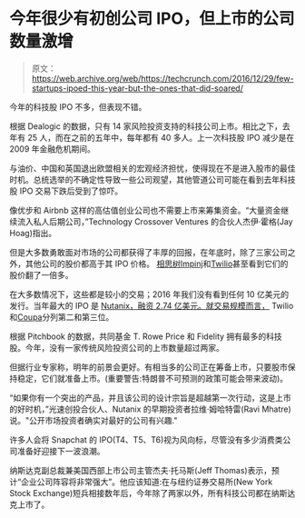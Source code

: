 # 今年很少有初创公司 IPO，但上市的公司数量激增 

> 原文：<https://web.archive.org/web/https://techcrunch.com/2016/12/29/few-startups-ipoed-this-year-but-the-ones-that-did-soared/>

今年的科技股 IPO 不多，但表现不错。

根据 Dealogic 的数据，只有 14 家风险投资支持的科技公司上市。相比之下，去年有 25 人，而在之前的五年中，每年都有 40 多人。上一次科技股 IPO 减少是在 2009 年金融危机期间。

与油价、中国和英国退出欧盟相关的宏观经济担忧，使得现在不是进入股市的最佳时机。总统选举的不确定性导致一些公司观望，其他管道公司可能在看到去年科技股 IPO 交易下跌后受到了惊吓。

像优步和 Airbnb 这样的高估值创业公司也不需要上市来筹集资金。“大量资金继续流入私人后期公司，”Technology Crossover Ventures 的合伙人杰伊·霍格(Jay Hoag)指出。

但是大多数勇敢面对市场的公司都获得了丰厚的回报，在年底时，除了三家公司之外，其他公司的股价都高于其 IPO 价格。 [相思树](https://web.archive.org/web/20230204230952/https://techcrunch.com/2016/05/13/acacia-soars-36-in-second-tech-ipo-of-the-year/)[Impinj](https://web.archive.org/web/20230204230952/https://techcrunch.com/2016/07/21/impinj-soars-28-in-internet-of-things-ipo/)和[Twilio](https://web.archive.org/web/20230204230952/https://techcrunch.com/2016/08/10/twilio-ipo-and-the-rise-of-the-next-100m-developers/)甚至看到它们的股价翻了一倍多。

在大多数情况下，这些都是较小的交易；2016 年我们没有看到任何 10 亿美元的发行。当年最大的 IPO 是 [Nutanix，融资 2.74 亿美元。就交易规模而言，](https://web.archive.org/web/20230204230952/https://techcrunch.com/2016/09/30/nutanix-up-131-on-first-day-of-trading/) Twilio 和[Coupa](https://web.archive.org/web/20230204230952/https://techcrunch.com/2016/10/06/coupa-up-87-in-software-ipo/)分列第二和第三位。

根据 Pitchbook 的数据，共同基金 T. Rowe Price 和 Fidelity 拥有最多的科技股。今年，没有一家传统风险投资公司的上市数量超过两家。

但据行业专家称，明年的前景会更好。有相当多的公司正在筹备上市，只要股市保持稳定，它们就准备上市。(重要警告:特朗普不可预测的政策可能会带来波动)。

“如果你有一个突出的产品，并且该公司的设计宗旨是超越第一次行动，这是上市的好时机，”光速创投合伙人、Nutanix 的早期投资者拉维·姆哈特雷(Ravi Mhatre)说。"公开市场投资者确实对最好的公司有兴趣."

许多人会将 Snapchat 的 IPO(T4、T5、T6)视为风向标，尽管没有多少消费类公司准备好迎接下一波浪潮。

纳斯达克副总裁兼美国西部上市公司主管杰夫·托马斯(Jeff Thomas)表示，预计“企业公司阵容将非常强大”。他应该知道:在与纽约证券交易所(New York Stock Exchange)短兵相接数年后，今年除了两家以外，所有科技公司都在纳斯达克上市了。